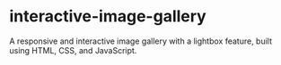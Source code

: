 # interactive-image-gallery
A responsive and interactive image gallery with a lightbox feature, built using HTML, CSS, and JavaScript.
